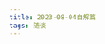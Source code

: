 ```yaml
---
title: 2023-08-04自解篇
tags: 随谈
---
```


<!-- ---
layout: archive
title: 归档
permalink: /archive/
--- -->

<!-- ---
layout: tags
title: 标签
jekyll-theme-WuK:
  sidebar_open: true
permalink: /tags/
--- -->

<!-- ---
layout: page404
title: 404
permalink: /404 # 带`/`后缀的被判定成目录，不会被访问到
--- -->

<!-- *** -->

<!-- * 我本乡野小书生，蒙天不弃进堂言。
* 寒窗双十多不易，冷风瑟瑟我自知。
* 春花秋月他人物，三餐一宿未绝忧。
* 蒙昧不知世间事，多有过错多有失。
* 悲欢离苦轮回度，一笔情字难剖刻。
* 三十而已悲应尽，亦有三两满心时。
* 蹉跎路上易蹉跎，涟漪泛过少浮萍。
* 曾忆怅然少年时！哪知他朝额头记？
* 而今同昨达和解，但问不失俗人志。
* 亲埋自身少年时，此解应为成长日。
* 抬望明月沐海风，拂尘收拾旧山河。 -->